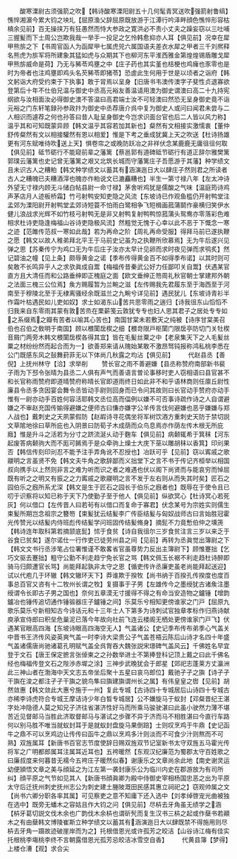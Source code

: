 <!-- { "loadSidebar": true } -->
　　酸寒溧尉古须强箭之吹【韩诗酸寒溧阳尉五十几何髦青冥送吹强箭射鲁缟】憔悴湘濵今累大钧之坱圠【屈原渔父辞屈原既放游于江潭行吟泽畔顔色憔悴形容枯槁余见前】百无操挟万有狂愚然而恃大参政之寛洪必不责小丈夫之躁妄窃以三吐哺三握髪而下士周公岂欺我哉一举手一投足之乞怜韩愈抑亦人耳【俱见前】况幸在犀甲熊旂之下【书周官函人为函犀甲七属虎兕六属国语夫差衣水犀之甲者三千刘熈释名熊虎为旂军将所建象其猛如虎与众期其下也柳河东平淮西雅金第煌煌锡盾雕戈犀甲熊旂威命是荷】乃无与豨苓鸡壅之中【庄子药也其实堇也桔梗也鸡癕也豕零也是时为帝者也注鸡壅即鸡头名芡豨苓即猪苓】恐虗此生何用于世是以顷者之诣府【韩文躬诣大府受约束于下执事】敢于冐焉以呈身【旧唐书韦澳传澳字子斐性贞退寡欲登第后十年不仕伯兄温与御史中丞高元裕友善温请用澳为御史谓澳曰高二十九持宪纲欲与汝相面汝必得御史澳不答温曰高君端士汝不可轻澳曰然恐无呈身御史竟不诣元裕之门东轩笔録孙参政抃为御史中丞荐唐介呉中复为御史人或问曰闻君未尝与二人相识而遽荐之何也孙答曰昔人耻呈身御史今岂求识面台官也后二人皆以风力称】温乎其和可知既蒙异顾【韩文温乎其容若加其新也】粲然有文相接实激懦衷【董仲舒传粲然有文以相接驩然有恩以相爱】惟是下考之垂成犹冀上天之吹送【杜诗扬雄更有河东赋唯待吹送上天】惧卷帘之或晚防跃冶之非祥伏念某鹿鹿无庸徂徂何取【俱见前】砥节砺行不能窥前辈之藩篱【蔡邕郭有道碑砥节砺行有道正辞尔雅樊篱郭璞云藩篱也史记曾无藩篱之艰又北筑长城而守藩篱庄子吾愿游于其藩】种学绩文且未识古人之糟粕【韩文种学绩文以蓄其有涵演迤日大以肆庄子然则君之所读者古人之糟魄已夫糟酒滓也魄亦作粕说文已漉麤糟也】半生一第寸禄八年【左太冲诗外望无寸禄内顾无斗储白帖县尉一命寸禄】茅舍听鸡犹是儒酸之气味【温庭筠诗鸡声茅店月人迹板桥霜】竹弓射鸭安知吏隐之风流【东坡诗已作观鱼槛仍开射鸭堂注孟郊为溧阳尉开射鸭堂孟郊诗短蓑不怕雨白鹭相争飞短楫画菰蒲鬬作豪横归笑伊水健儿浪战求光辉不如竹枝弓射鸭无是非又射鸭复射鸭鸭惊菰蒲头鸳鸯亦零落彩色难相求杜诗吏隐逢梅福山谷诗吏隐极风流】然粗觉无愧于心幸以此不恶于下慨念一寒之迹【范雎传范叔一寒如此哉】若为再命之阶【周礼再命受服】得拜马前已遂执鞭之愿【韩文以故人稚弟拜北平王于马前史记虽为之执鞭所欣慕焉】无为牛后遂兴见弹之思【苏秦传宁为鸡口无为牛后庄子汝亦太早计见卵而求时夜见弹而求鸮炙】然记碧油之幢【见上条】颇辱黄金之诺【季布传得黄金百不如得季布诺】以其时则可矣敢不长鸣异乎人之求欤眞成自鬻【梅福传昔秦武公好力任鄙叩关自鬻】伏遇某官直方且大清任而和公路垂绅即正槐庭之面【欧文垂绅正笏周礼秋官朝士掌建邦外朝之法面三槐三公位焉】矦方赐履暂为兰畹之滋【左传赐我先君履东至于海西至于河南至于穆陵北至于无棣离骚经余既滋兰之九畹兮详见前】遇民犹儿【东坡诗青衫半作霜叶枯遇民如儿吏如奴】求士如渴东山苦共思零雨之遄归【诗我徂东山慆慆不归我来自东零雨其蒙有敦苦烝在栗薪笺云敦犹专专也妇人思其君子之居处专专如之系缀焉之瓣有苦者以喻其心苦也】南国甘棠未若敷天之纯被【诗序甘棠美召伯也召伯之敎明于南国】顾以椳闑扂楔之细【椳竒限戸枢闑门限扂亭防切门关牡楔音屑门两旁木韩文椳闑扂楔各得其宜】皆在毛髪丝粟之中【老泉集天下之人毛髪丝粟之材纷纷然而起合而为一】欲善郑来请从隗始某敢不激昂驽钝报称鸿私桃李悉在公门既感东风之鼔舞葑菲无以下体尚几秋露之均沾【俱见前】
　　代赵县丞【善倪】上抚州林守【洽】求举削
　　赞长官之雨不善避嫌【县丞称赞府南部新书裴子雨为下邳令张晴为县丞二人俱有声气而善语言曽论事移时吏人窃相语曰县官甚不和长官称雨赞府即道晴赞府称晴长官即道雨终日如此非不和乎语林商则任廪丘尉性廉县令丞多贪因宴会舞令丞皆动手尉则回身而已令问其故则曰长官动手赞府亦动手惟有一尉亦动手百姓何容活耶韩文丞位高而偪例以嫌不可否事诗疏作诗之人自谓避嫌之不审赵充国传媮得避嫌之便师古曰慊亦嫌字公羊传言伐何避嫌也恶乎嫌嫌与郑人战也】戴刺史之天夙蒙假防【赵嘏诗寻花偶坐将军树饮酒方重刺史天防于禁切説文草隂地徐曰草所庇也入阴景曰防荀子木成荫而众鸟息焉亦作荫左传木根无所庇廕】惟是升斗之活若为分寸之跻流涎乆动于麴车【俱见前】病颡辄希于箕秣【河东起废答病颡驹大而不厖可餙焉于是众牵驹上燥士大庑下莝以雕胡秣以香箕】印刓果否【韩信传刻印刓忍不能予注手弄角讹不忍授也】冶跃可乎【见前】窃以寗戚之歌鬷明之言虽贤不免【韩文夫牛角之歌辞鄙而义拙堂下之言不书于传记齐桓举以相国叔向携手以上然则非言之难为听而识之者之难遇也伏以阁下尚贤而与能哀穷而悼屈既有听之之明又有振之之力寗戚之歌鬷明之言不发于左右则从而失其时矣】匠石之园伯乐之廐所系尤深【韩文是生于匠石之园长于伯乐之廐者也】既辱在于使令且已叨于识察将以知已称于天下乃使勤子至于他人【俱见前】纵欲冥心【杜诗冥心若死灰】何以借口【左传晋人曰若茍有以借口而复命于寡君】伏念某号为宗姓实则儒生束髪所期岂念祖宗之簪笏【束髪犹云结髪李广传臣结髪与匈奴战师古曰言始胜冠霍光传赞光以结髪内侍班彪传结髪学问班固传结髪脩身】摘髭不力竟慙伯仲之壎箎【韩诗连年取科第若摘颔底髭】怵于食贫【诗自我徂尔三岁食贫注言三岁以来乏于谷食已贫矣】遂尔诺仕一行作吏已徒劳州县之间【见前】再转为丞眞觉出簿尉之下【韩文文书行丞涉笔占位署惟谨不敢畧省官虽尊势力反出主簿尉下】顾惟蹇拙【乞巧文驱去蹇拙】粗守公勤不利走趋宁免长官之骂【韩文佩玉长裾不利走趋杜诗醉即骑马归颇遭官长骂】尚能拜起孰非太守之恩【循吏传许丞廉吏虽老尚能拜起送迎】试以代庖几于环辙【韩文辙环天下】莽谁欺于揆牧【尚书纳于百揆孔传揆度也度百事总百官又咨有十二牧州长谓之牧】复摄事于子男【左雄传今之墨绶犹古诸矦注墨绶谓令长即古子男之国也】奈何五章漠无寸援得不得之有命当安造物之鑪锤【增韵鑪冶也锤传追切通作锤锻器庄子鑪锤之间】乐莫乐兮相知更傍谁家之门戸【屈原九歌乐莫乐兮新相知古今诗话元和十三年士人下第多为诗刺试官独章孝标作归燕诗献庾承宣侍郎曰积垒危巢泥已落今年故向社前飞连云楼阁无栖处更傍谁家门戸飞】伏遇某官眼高四海【东坡诗眼高四海空无人】气盖诸公【史记季布传布弟季心气盖关中晋书王济传风姿英爽气盖一时李诗大梁贵公子气盖苍梧云陈后山诗才名四十年盛气盖诸儒唐尚驰诸葛孔明赋气盖全呉胷吞大魏张説宋璟碑气盖风云】千佛姓名早宜登于文石【唐王保定摭言张倬柬之之孙数举进士不第捧登科记顶上戴之曰此千佛名经也梅福传登文石之陛渉赤墀之涂】三神步武晚犹会于郎星【郊祀志蓬莱方丈瀛洲此三神山者在渤海中天文志五帝坐后聚十五星曰哀乌郎位】戴驰孑孑之旟【诗孑孑干旟在浚之都注孑孑干旟之貌鸟隼曰旟建旟谓州长之属】有伟皇皇之辔【见前】胡然敛惠【韩文敛此大惠兮施于一州】复此专城【古诗四十专城居后山诗四十专城古亦稀李诗虎符合专城王摩诘诗少年白晳专城居】公不嫌旋马于蚁封【邓粲晋纪王湛字处冲隐德人莫之知兄子济往省湛济性好马而所乘马骏驶湛曰此虽小驶然力薄不堪苦近见督邮马当胜此济取督邮马与湛试之歩骤不异于济而马不相胜湛曰今直行车路何以别马胜不唯当就蚁封耳于是就蚁封盘旋马果倒踣】士则叹烹鸡于牛鼎【史记函牛之鼎不可以烹鸡边让传传曰函牛之鼎以烹鸡多汁则淡而不可食少汁则熬而不可熟】双旌属耳【新唐书百官志节度使辞日赐双旌双节记室新书太守双旌五马霍光传将军之广明都郎属耳注属耳近耳也】五袴暖然【东观汉纪廉范为蜀郡太守百姓歌之曰廉叔度来何暮昔无襦今五袴庄子暖然似春】谢康乐之文章尚余此地【南史谢灵运幼便頴悟文章之美与顔延之为江左第一袭封康乐公为临川内史在郡游放为有司所纠】顔平原之气节如见其人【新唐书顔眞卿为殿中侍御史宰相杨国忠恶之出为平原太守后迁抚州刺史抚州志公为刺史建土塍陂溉田民感其惠立祠祀之】窃观帅属之文【尚书六卿分职各率其属】可见察吏之意不知庸下还入选中【刘孝绰啓宠光曲被独在选中】既旁无蟠木之容姑且作大钧之问【俱见前】尽枿去牙角虽无绩学之涵【枿牙葛切説文伐木余也广韵伐木余枿也谓斫髠而复生汉书三枿之起或作蘖书若顚木之有由蘖韩文博陵崔斯立种学绩文以蓄其有涵演迤日大以肆既禁不得施用则尽枿去牙角一蹑故迹破崖岸而为之】托根借恩光或许孤芳之皎洁【山谷诗江梅有佳实托根桃李塲桃李终不言朝露借恩光孤芳忌皎洁冰雪空自香】
　　代黄县簿【梦得】上楼仓漕【观】求合尖
